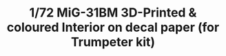 ---
layout: product
title: "1/72 MiG-31BM 3D-Printed & coloured Interior on decal paper  (for Trumpeter kit)"
price: "2100" 
desc: "3D Dekal"
img_path: "/assets/img/QD72016.webp"
brand: "Quinta Studio"
available: false
special_offer: false
new: false
soon: false
cat: "010000"
subcat: "016000"
subsubcat: "0N/A"
sifra: "QD72016"
popular: false
spec: false
---